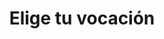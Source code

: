 ---
title: ["", "Elige tu vocación"]
headerText: ["Elige el tema que más te interese", "Te llevaremos a la sociedad correcta"]
# headerText: ["Pick the topic that interests you the most", "We'll take you to the right society"]
firstLayerTopics: [
    {icon: 'ph:code-bold', name: "Software", desc: "Creación de herramientas digitales utilizables en la Web, Móvil, Escritorio, etc.", href: 'computer'},
    {icon: 'ph:flag-bold', name: "Labor Social", desc: "Trabajar con y para comunidades para lograr un impacto ético y sostenible", href: 'ssit'},
    {icon: 'ph:gear-six-bold', name: "Hardware", desc: "Dar vida a dispositivos electrónicos a través del ensamblaje de componentes físicos", href: 'discover/hardware'},
]
loadingText: Cargando
letMeInText: ['¿Ya tienes un capítulo en mente? Entonces', 'selecciónalo']
layout: '../../../../layouts/Discover.astro'
---